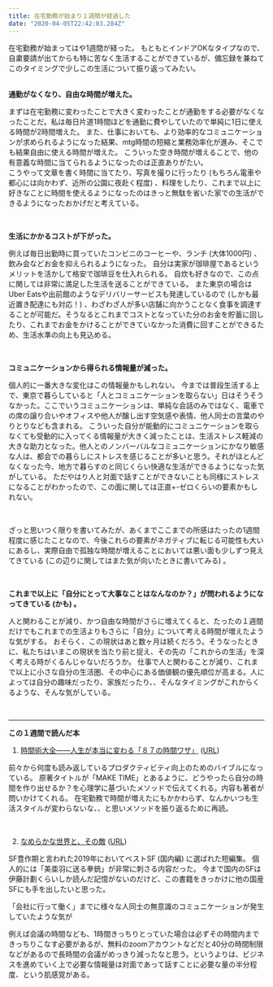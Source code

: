 ```yaml
---
title: 在宅勤務が始まり１週間が経過した
date: "2020-04-05T22:42:03.284Z"
---
```


在宅勤務が始まってはや1週間が経った。 もともとインドアOKなタイプなので、自粛要請が出てからも特に苦なく生活することができているが、備忘録を兼ねてこのタイミングで少しこの生活について振り返ってみたい。  
<br >

**通勤がなくなり、自由な時間が増えた。**

まずは在宅勤務に変わったことで大きく変わったことが通勤をする必要がなくなったことだ。私は毎日片道1時間ほどを通勤に費やしていたので単純に1日に使える時間が2時間増えた。 また、仕事においても、より効率的なコミュニケーションが求められるようになった結果、mtg時間の短縮と業務効率化が進み、そこでも結果自由に使える時間が増えた。 こういった空き時間が増えることで、他の有意義な時間に当てられるようになったのは正直ありがたい。  
こうやって文章を書く時間に当てたり、写真を撮りに行ったり (もちろん電車や都心には向かわず、近所の公園に夜赴く程度) 、料理をしたり、これまで以上に好きなことに時間を使えるようになったのはきっと無駄を省いた家での生活ができるようになったおかげだと考えている。  
    
<br >

**生活にかかるコストが下がった。**

例えば毎日出勤時に買っていたコンビニのコーヒーや、ランチ (大体1000円) 、飲み会などお金を抑えられるようになった。 自分は実家が珈琲屋であるというメリットを活かして格安で珈琲豆を仕入れられる。 自炊も好きなので、この点に関しては非常に満足した生活を送ることができている。 また東京の場合はUber Eatsや出前館のようなデリバリーサービスも発達しているので (しかも最近置き配達にも対応！) 、わざわざ人が多い店舗に向かうことなく食事を調達することが可能だ。そうなるとこれまでコストとなっていた分のお金を貯蓄に回したり、これまでお金をかけることができていなかった消費に回すことができるため、生活水準の向上も見込める。

<br >

**コミュニケーションから得られる情報量が減った。**

個人的に一番大きな変化はこの情報量かもしれない。 今までは普段生活する上で、東京で暮らしていると「人とコミュニケーションを取らない」日はそうそうなかった。ここでいうコミュニケーションは、単純な会話のみではなく、電車での席の譲り合いやオフィスや他人が醸し出す空気感や表情、他人同士の言葉のやりとりなども含まれる。 こういった自分が能動的にコミュニケーションを取らなくても受動的に入ってくる情報量が大きく減ったことは、生活ストレス軽減の大きな助力となった。他人とのノンバーバルなコミュニケーションにかなり敏感な人は、都会での暮らしにストレスを感じることが多いと思う。それがほとんどなくなった今、地方で暮らすのと同じくらい快適な生活ができるようになった気がしている。  ただやはり人と対面で話すことができないことも同様にストレスになることがわかったので、この面に関しては正直+-ゼロくらいの要素かもしれない。  

<br >

ざっと思いつく限りを書いてみたが、あくまでここまでの所感はたったの1週間程度に感じたことなので、今後これらの要素がネガティブに転じる可能性も大いにあるし、実際自由で孤独な時間が増えることにおいては悪い面も少しずつ見えてきている (この辺りに関してはまた気が向いたときに書いてみる) 。

<br >

**これまで以上に「自分にとって大事なことはなんなのか？」が問われるようになってきている (かも) 。**

人と関わることが減り、かつ自由な時間がさらに増えてくると、たったの１週間だけでもこれまでの生活よりもさらに「自分」について考える時間が増えたような気がする。 おそらく、この現状はあと数ヶ月は続くだろう。そうなったときに、私たちはいまこの現状を当たり前と捉え、その先の「これからの生活」を深く考える時がくるんじゃないだろうか。 仕事で人と関わることが減り、これまで以上に小さな自分の生活圏、その中心にある価値観の優先順位が高まる。人によっては自分の趣味だったり、家族だったり、、そんなタイミングがこれからくるような、そんな気がしている。 

<br >

<hr />

**この１週間で読んだ本**

1. [時間術大全――人生が本当に変わる「８７の時間ワザ」](https://amzn.to/2Rd401M) ([URL](https://amzn.to/2Rd401M))

前々から何度も読み返しているプロダクティビティ向上のためのバイブルになっている。 原著タイトルが「MAKE TIME」とあるように、どうやったら自分の時間を作り出せるか？を心理学に基づいたメソッドで伝えてくれる。内容も著者が問いかけてくれる。 在宅勤務で時間が増えたにもかかわらず、なんかいつも生活スタイルが変わらないな、、と思いメソッドを振り返るために再読。

<br >

2. [なめらかな世界と、その敵](https://amzn.to/2wUDNy4) ([URL](https://amzn.to/2wUDNy4))

SF豊作期と言われた2019年においてベストSF (国内編) に選ばれた短編集。 個人的には「美亜羽に送る拳銃」が非常に刺さる内容だった。 今まで国内のSFは伊藤計劃くらいしか読んだ記憶がないのだけど、この書籍をきっかけに他の国産SFにも手を出したいと思った。

「会社に行って働く」までに様々な人同士の無意識のコミュニケーションが発生していたような気が

例えば会議の時間なども、1時間きっちりとっていた場合は必ずその時間内まできっちりこなす必要があるが、無料のzoomアカウントなどだと40分の時間制限などがあるので長時間の会議がめっきり減ったなと思う。というよりは、ビジネスを進めていく上で必要な情報量は対面であって話すことに必要な量の半分程度、という肌感覚がある。
